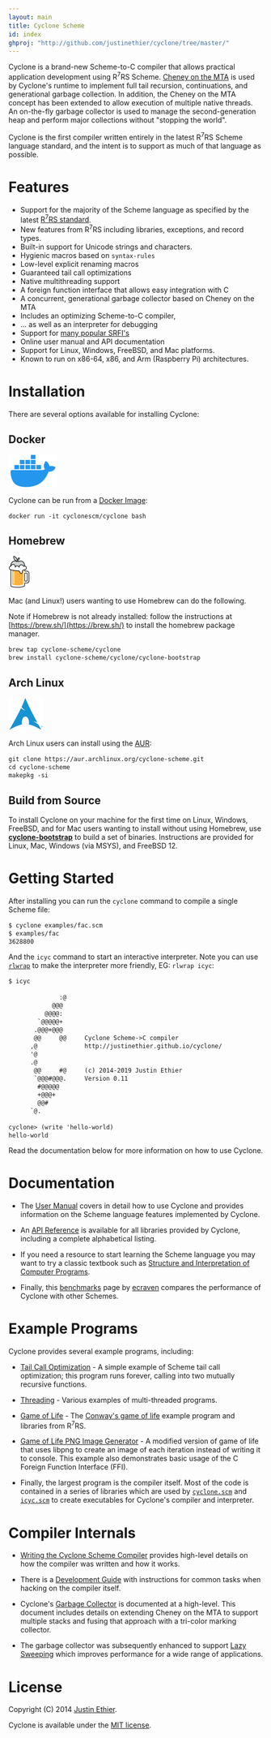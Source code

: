 ```yaml
---
layout: main
title: Cyclone Scheme
id: index
ghproj: "http://github.com/justinethier/cyclone/tree/master/"
---
```


Cyclone is a brand-new Scheme-to-C compiler that allows practical application development using R<sup>7</sup>RS Scheme. [Cheney on the MTA](https://github.com/justinethier/cyclone/raw/master/docs/research-papers/CheneyMTA.pdf) is used by Cyclone's runtime to implement full tail recursion, continuations, and generational garbage collection. In addition, the Cheney on the MTA concept has been extended to allow execution of multiple native threads. An on-the-fly garbage collector is used to manage the second-generation heap and perform major collections without "stopping the world".

Cyclone is the first compiler written entirely in the latest R<sup>7</sup>RS Scheme language standard, and the intent is to support as much of that language as possible.

# Features

- Support for the majority of the Scheme language as specified by the latest [R<sup>7</sup>RS standard](docs/Scheme-Language-Compliance.md). 
- New features from R<sup>7</sup>RS including libraries, exceptions, and record types.
- Built-in support for Unicode strings and characters.
- Hygienic macros based on `syntax-rules`
- Low-level explicit renaming macros
- Guaranteed tail call optimizations
- Native multithreading support
- A foreign function interface that allows easy integration with C
- A concurrent, generational garbage collector based on Cheney on the MTA
- Includes an optimizing Scheme-to-C compiler,
- ... as well as an interpreter for debugging
- Support for [many popular SRFI's](docs/API.md#srfi-libraries)
- Online user manual and API documentation
- Support for Linux, Windows, FreeBSD, and Mac platforms. 
- Known to run on x86-64, x86, and Arm (Raspberry Pi) architectures.

# Installation

There are several options available for installing Cyclone:

## Docker 
![Docker](docs/images/docker-thumb.png "Docker")

Cyclone can be run from a [Docker Image](https://hub.docker.com/r/cyclonescm/cyclone):
    
    docker run -it cyclonescm/cyclone bash
    
## Homebrew 
![Homebrew](docs/images/homebrew-thumb.png "Homebrew")

Mac (and Linux!) users wanting to use Homebrew can do the following.

Note if Homebrew is not already installed: follow the instructions at [https://brew.sh/](https://brew.sh/) to install the homebrew package manager. 

    brew tap cyclone-scheme/cyclone
    brew install cyclone-scheme/cyclone/cyclone-bootstrap

## Arch Linux 
![Arch Linux](docs/images/arch-linux-thumb.png "Arch Linux")

Arch Linux users can install using the [AUR](https://aur.archlinux.org/packages/cyclone-scheme/):

    git clone https://aur.archlinux.org/cyclone-scheme.git
    cd cyclone-scheme
    makepkg -si

## Build from Source
To install Cyclone on your machine for the first time on Linux, Windows, FreeBSD, and for Mac users wanting to install without using Homebrew, use [**cyclone-bootstrap**](https://github.com/justinethier/cyclone-bootstrap) to build a set of binaries. Instructions are provided for Linux, Mac, Windows (via MSYS), and FreeBSD 12.

# Getting Started

After installing you can run the `cyclone` command to compile a single Scheme file:

    $ cyclone examples/fac.scm
    $ examples/fac
    3628800
    
And the `icyc` command to start an interactive interpreter. Note you can use [`rlwrap`](http://linux.die.net/man/1/rlwrap) to make the interpreter more friendly, EG: `rlwrap icyc`:

    $ icyc
    
                  :@
                @@@
              @@@@:
            `@@@@@+
           .@@@+@@@      
           @@     @@     Cyclone Scheme->C compiler
          ,@             http://justinethier.github.io/cyclone/
          '@
          .@
           @@     #@     (c) 2014-2019 Justin Ethier
           `@@@#@@@.     Version 0.11
            #@@@@@
            +@@@+
            @@#
          `@.
       
    cyclone> (write 'hello-world)
    hello-world

Read the documentation below for more information on how to use Cyclone.

# Documentation

- The [User Manual](docs/User-Manual) covers in detail how to use Cyclone and provides information on the Scheme language features implemented by Cyclone.

- An [API Reference](docs/API) is available for all libraries provided by Cyclone, including a complete alphabetical listing.

- If you need a resource to start learning the Scheme language you may want to try a classic textbook such as [Structure and Interpretation of Computer Programs](https://mitpress.mit.edu/sicp/full-text/book/book.html).

- Finally, this [benchmarks](http://ecraven.github.io/r7rs-benchmarks/benchmark.html) page by [ecraven](https://github.com/ecraven) compares the performance of Cyclone with other Schemes.

# Example Programs

Cyclone provides several example programs, including:

- [Tail Call Optimization](examples/tail-call-optimization.scm) - A simple example of Scheme tail call optimization; this program runs forever, calling into two mutually recursive functions.

- [Threading](examples/threading) - Various examples of multi-threaded programs.

- [Game of Life](examples/game-of-life) - The [Conway's game of life](https://en.wikipedia.org/wiki/Conway%27s_Game_of_Life) example program and libraries from R<sup>7</sup>RS.

- [Game of Life PNG Image Generator](examples/game-of-life-png) - A modified version of game of life that uses libpng to create an image of each iteration instead of writing it to console. This example also demonstrates basic usage of the C Foreign Function Interface (FFI).

- Finally, the largest program is the compiler itself. Most of the code is contained in a series of libraries which are used by [`cyclone.scm`](cyclone.scm) and [`icyc.scm`](icyc.scm) to create executables for Cyclone's compiler and interpreter.

# Compiler Internals

- [Writing the Cyclone Scheme Compiler](docs/Writing-the-Cyclone-Scheme-Compiler-Revised-2017) provides high-level details on how the compiler was written and how it works.

- There is a [Development Guide](docs/Development) with instructions for common tasks when hacking on the compiler itself.

- Cyclone's [Garbage Collector](docs/Garbage-Collector) is documented at a high-level. This document includes details on extending Cheney on the MTA to support multiple stacks and fusing that approach with a tri-color marking collector.

- The garbage collector was subsequently enhanced to support [Lazy Sweeping](https://github.com/justinethier/cyclone/blob/master/docs/Garbage-Collection-Using-Lazy-Sweeping) which improves performance for a wide range of applications.

# License

Copyright (C) 2014 [Justin Ethier](http://github.com/justinethier).

Cyclone is available under the [MIT license](http://www.opensource.org/licenses/mit-license.php).
